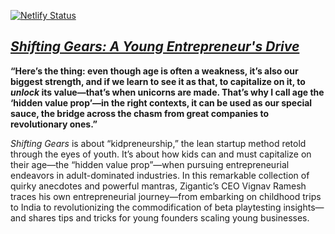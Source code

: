 [![Netlify Status](https://api.netlify.com/api/v1/badges/0bb9b135-964f-4cf5-90a8-07218a58cda9/deploy-status)](https://app.netlify.com/sites/shiftinggears/deploys)
## [*Shifting Gears: A Young Entrepreneur's Drive*](https://shiftinggears.vignavramesh.me/)
**“Here’s the thing: even though age is often a weakness, it’s also our biggest strength, and if we learn to see it as that, to capitalize on it, to *unlock* its value—that’s when unicorns are made. That’s why I call age the ‘hidden value prop’—in the right contexts, it can be used as our special sauce, the bridge across the chasm from great companies to revolutionary ones.”**

*Shifting Gears* is about “kidpreneurship,” the lean startup method retold through the eyes of youth. It’s about how kids can and must capitalize on their age—the “hidden value prop”—when pursuing entrepreneurial endeavors in adult-dominated industries. In this remarkable collection of quirky anecdotes and powerful mantras, Zigantic’s CEO Vignav Ramesh traces his own entrepreneurial journey—from embarking on childhood trips to India to revolutionizing the commodification of beta playtesting insights—and shares tips and tricks for young founders scaling young businesses.

